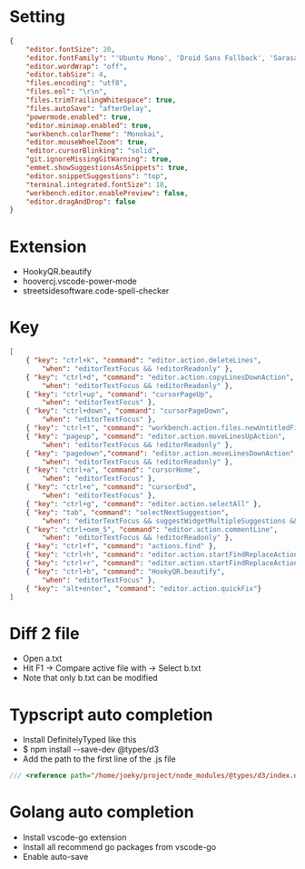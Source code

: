 Setting
=====
```json
{
    "editor.fontSize": 20,
    "editor.fontFamily": "'Ubuntu Mono', 'Droid Sans Fallback', 'Sarasa Mono TC', 'Consolas', 'NSimsun', monospace",
    "editor.wordWrap": "off",
    "editor.tabSize": 4,
    "files.encoding": "utf8",
    "files.eol": "\r\n",
    "files.trimTrailingWhitespace": true,
    "files.autoSave": "afterDelay",
    "powermode.enabled": true,
    "editor.minimap.enabled": true,
    "workbench.colorTheme": "Monokai",
    "editor.mouseWheelZoom": true,
    "editor.cursorBlinking": "solid",
    "git.ignoreMissingGitWarning": true,
    "emmet.showSuggestionsAsSnippets": true,
    "editor.snippetSuggestions": "top",
    "terminal.integrated.fontSize": 18,
    "workbench.editor.enablePreview": false,
    "editor.dragAndDrop": false
}
```

Extension
=====
* HookyQR.beautify
* hoovercj.vscode-power-mode
* streetsidesoftware.code-spell-checker

Key
=====
```json
[
    { "key": "ctrl+k", "command": "editor.action.deleteLines",
        "when": "editorTextFocus && !editorReadonly" },
    { "key": "ctrl+d", "command": "editor.action.copyLinesDownAction",
        "when": "editorTextFocus && !editorReadonly" },
    { "key": "ctrl+up", "command": "cursorPageUp",
        "when": "editorTextFocus" },
    { "key": "ctrl+down", "command": "cursorPageDown",
        "when": "editorTextFocus" },
    { "key": "ctrl+t", "command": "workbench.action.files.newUntitledFile" },
    { "key": "pageup", "command": "editor.action.moveLinesUpAction",
        "when": "editorTextFocus && !editorReadonly" },
    { "key": "pagedown","command": "editor.action.moveLinesDownAction",
        "when": "editorTextFocus && !editorReadonly" },
    { "key": "ctrl+a", "command": "cursorHome",
        "when": "editorTextFocus" },
    { "key": "ctrl+e", "command": "cursorEnd",
        "when": "editorTextFocus" },
    { "key": "ctrl+g", "command": "editor.action.selectAll" },
    { "key": "tab", "command": "selectNextSuggestion",
        "when": "editorTextFocus && suggestWidgetMultipleSuggestions && suggestWidgetVisible" },
    { "key": "ctrl+oem_5", "command": "editor.action.commentLine",
        "when": "editorTextFocus && !editorReadonly" },
    { "key": "ctrl+f", "command": "actions.find" },
    { "key": "ctrl+h", "command": "editor.action.startFindReplaceAction" },
    { "key": "ctrl+r", "command": "editor.action.startFindReplaceAction" },
    { "key": "ctrl+b", "command": "HookyQR.beautify",
        "when": "editorTextFocus" },
    { "key": "alt+enter", "command": "editor.action.quickFix"}
]
```

Diff 2 file
=====
* Open a.txt
* Hit F1 -> Compare active file with -> Select b.txt
* Note that only b.txt can be modified

Typscript auto completion
=====
* Install DefinitelyTyped like this
* $ npm install --save-dev @types/d3
* Add the path to the first line of the .js file
```javascript
/// <reference path="/home/joeky/project/node_modules/@types/d3/index.d.ts" />
```

Golang auto completion
=====
* Install vscode-go extension
* Install all recommend go packages from vscode-go
* Enable auto-save
